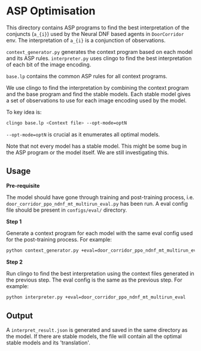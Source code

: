 # ASP Optimisation
This directory contains ASP programs to find the best interpretation of the
conjuncts (`a_{i}`) used by the Neural DNF based agents in `DoorCorridor` env.
The interpretation of `a_{i}` is a conjunction of observations.

`context_generator.py` generates the context program based on each model and its
ASP rules. `interpreter.py` uses clingo to find the best interpretation of each
bit of the image encoding.

`base.lp` contains the common ASP rules for all context programs.

We use clingo to find the interpretation by combining the context program and
the base program and find the stable models. Each stable model gives a set of
observations to use for each image encoding used by the model.

To key idea is:

```bash
clingo base.lp <Context file> --opt-mode=optN
```
`--opt-mode=optN` is crucial as it enumerates all optimal models.

Note that not every model has a stable model. This might be some bug in the ASP
program or the model itself. We are still investigating this.

## Usage

**Pre-requisite**

The model should have gone through training and post-training process, i.e.
`door_corridor_ppo_ndnf_mt_multirun_eval.py` has been run. A eval config file
should be present in `configs/eval/` directory.

**Step 1**

Generate a context program for each model with the same eval config used for
the post-training process. For example:

```bash
python context_generator.py +eval=door_corridor_ppo_ndnf_mt_multirun_eval
```

**Step 2**

Run clingo to find the best interpretation using the context files generated in
the previous step. The eval config is the same as the previous step. For
example:

```bash
python interpreter.py +eval=door_corridor_ppo_ndnf_mt_multirun_eval
```

## Output

A `interpret_result.json` is generated and saved in the same directory as the
model. If there are stable models, the file will contain all the optimal stable
models and its 'translation'. 
